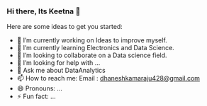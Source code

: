 ### Hi there, Its Keetna 👋

<!--
**Keetna/keetna** is a ✨ _special_ ✨ repository because its `README.md` (this file) appears on your GitHub profile.
-->
Here are some ideas to get you started:

- 🔭 I’m currently working on Ideas to improve myself.
- 🌱 I’m currently learning Electronics and Data Science.
- 👯 I’m looking to collaborate on a Data science field.
- 🤔 I’m looking for help with ...
- 💬 Ask me about DataAnalytics
- 📫 How to reach me: Email : dhaneshkamaraju428@gmail.com
- 😄 Pronouns: ...
- ⚡ Fun fact: ...

